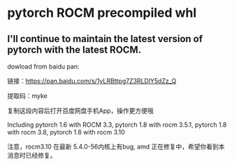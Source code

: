 # pytorch ROCM  precompiled whl 

## I'll continue to maintain the latest version of pytorch with the latest ROCM.
dowload from baidu pan:

链接：https://pan.baidu.com/s/1yLRBttpg7Z3RLDlY5dZz_Q 

提取码：myke 

复制这段内容后打开百度网盘手机App，操作更方便哦


Including pytorch 1.6 with ROCM 3.3,  pytorch 1.8 with rocm 3.5.1, pytorch 1.8 with rocm 3.8, pytorch 1.8 with rocm 3.10

注意，rocm3.10 在最新 5.4.0-56内核上有bug, amd 正在修复中，希望你看到本消息时已经修复。

